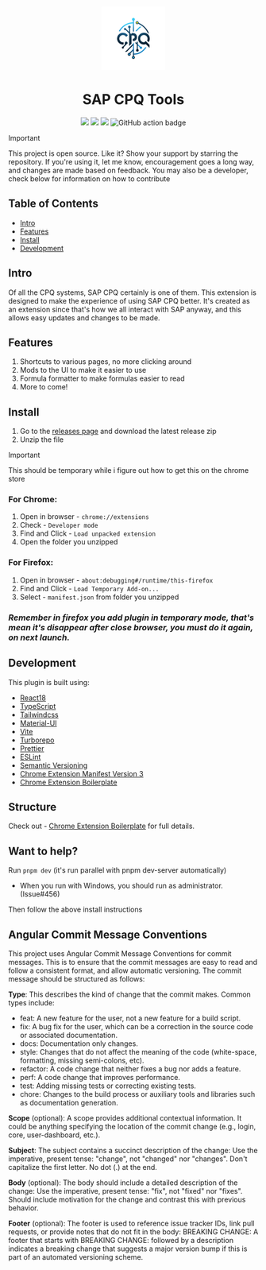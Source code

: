 <div align="center">
<img src="chrome-extension/public/icon-128.png" alt="logo"/>
<h1> SAP CPQ Tools</h1>

![](https://img.shields.io/badge/React-61DAFB?style=flat-square&logo=react&logoColor=black)
![](https://img.shields.io/badge/Typescript-3178C6?style=flat-square&logo=typescript&logoColor=white)
![](https://badges.aleen42.com/src/vitejs.svg)
![GitHub action badge](https://github.com/LunaUrsa/sap-cpq-tools/actions/workflows/build-and-release.yml/badge.svg)

</div>

> [!IMPORTANT]
> This project is open source. Like it? Show your support by starring the repository.
> If you're using it, let me know, encouragement goes a long way, and changes are made based on feedback.
> You may also be a developer, check below for information on how to contribute

## Table of Contents

- [Intro](#intro)
- [Features](#features)
- [Install](#install)
- [Development](#structure)

## Intro <a name="intro"></a>

Of all the CPQ systems, SAP CPQ certainly is one of them. This extension is designed to make the experience of using SAP CPQ better. It's created as an extension since that's how we all interact with SAP anyway, and this allows easy updates and changes to be made.

## Features <a name="Features"></a>
1. Shortcuts to various pages, no more clicking around
2. Mods to the UI to make it easier to use
3. Formula formatter to make formulas easier to read
4. More to come!

## Install <a name="install"></a>
1. Go to the [releases page](https://github.com/LunaUrsa/sap-cpq-tools/releases) and download the latest release zip
2. Unzip the file

> [!IMPORTANT]
> This should be temporary while i figure out how to get this on the chrome store

### For Chrome: <a name="chrome"></a>
1. Open in browser - `chrome://extensions`
3. Check - `Developer mode`
4. Find and Click - `Load unpacked extension`
5. Open the folder you unzipped

### For Firefox: <a name="firefox"></a>
1. Open in browser - `about:debugging#/runtime/this-firefox`
3. Find and Click - `Load Temporary Add-on...`
4. Select - `manifest.json` from folder you unzipped

### <i>Remember in firefox you add plugin in temporary mode, that's mean it's disappear after close browser, you must do it again, on next launch.</i>

## Development <a name="features"></a>
This plugin is built using:
- [React18](https://reactjs.org/)
- [TypeScript](https://www.typescriptlang.org/)
- [Tailwindcss](https://tailwindcss.com/)
- [Material-UI](https://material-ui.com/)
- [Vite](https://vitejs.dev/)
- [Turborepo](https://turbo.build/repo)
- [Prettier](https://prettier.io/)
- [ESLint](https://eslint.org/)
- [Semantic Versioning](https://semver.org/)
- [Chrome Extension Manifest Version 3](https://developer.chrome.com/docs/extensions/mv3/intro/)
- [Chrome Extension Boilerplate](https://github.com/Jonghakseo/chrome-extension-boilerplate-react-vite)

## Structure <a name="structure"></a>
Check out - [Chrome Extension Boilerplate](https://github.com/Jonghakseo/chrome-extension-boilerplate-react-vite) for full details.

## Want to help?
Run `pnpm dev` (it's run parallel with pnpm dev-server automatically)
- When you run with Windows, you should run as administrator. (Issue#456)

Then follow the above install instructions

## Angular Commit Message Conventions

This project uses Angular Commit Message Conventions for commit messages. This is to ensure that the commit messages are easy to read and follow a consistent format, and allow automatic versioning. The commit message should be structured as follows:

**Type**: This describes the kind of change that the commit makes. Common types include:
* feat: A new feature for the user, not a new feature for a build script.
* fix: A bug fix for the user, which can be a correction in the source code or associated documentation.
* docs: Documentation only changes.
* style: Changes that do not affect the meaning of the code (white-space, formatting, missing semi-colons, etc).
* refactor: A code change that neither fixes a bug nor adds a feature.
* perf: A code change that improves performance.
* test: Adding missing tests or correcting existing tests.
* chore: Changes to the build process or auxiliary tools and libraries such as documentation generation.

**Scope** (optional): A scope provides additional contextual information. It could be anything specifying the location of the commit change (e.g., login, core, user-dashboard, etc.).

**Subject**: The subject contains a succinct description of the change:
    Use the imperative, present tense: "change", not "changed" nor "changes".
    Don't capitalize the first letter.
    No dot (.) at the end.

**Body** (optional): The body should include a detailed description of the change:
    Use the imperative, present tense: "fix", not "fixed" nor "fixes".
    Should include motivation for the change and contrast this with previous behavior.

**Footer** (optional): The footer is used to reference issue tracker IDs, link pull requests, or provide notes that do not fit in the body:
    BREAKING CHANGE: A footer that starts with BREAKING CHANGE: followed by a description indicates a breaking change that suggests a major version bump if this is part of an automated versioning scheme.
